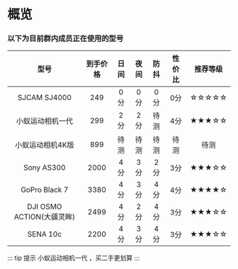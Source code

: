 # 概览

### 以下为目前群内成员正在使用的型号

|           型号             | 到手价格 | 日间 | 夜间 | 防抖 | 性价比 | 推荐等级 |
| :-----------------------: | :------: | :------: | :------: | :--: | :----: | :------: |
|       SJCAM SJ4000        |   249    |   0分    |   0分    | 0分  |  0分   |  ☆☆☆☆☆   |
|     小蚁运动相机一代       |   299    |   2分    |   2分    | 待测 |  4分   |  ★★★☆☆   |
|     小蚁运动相机4K版       |   899    |   待测   |   待测   | 待测 |  待测  |   待测   |
|        Sony AS300         |   2000   |   4分    |   3分    | 2分  |  3分   |  ★★★☆☆   |
|       GoPro Black 7       |   3380   |   4分    |   3分    | 4分  |  4分   |  ★★★★☆   |
| DJI OSMO ACTION(大疆灵眸)  |   2499   |   4分    |   2分    | 4分  |  3分   |  ★★★☆☆   |
| SENA 10c                  |   2200   |   4分    |   3分    | 4分  |  3分   |  ★★★☆☆   |

::: tip 提示
小蚁运动相机一代 ，买二手更划算
:::
